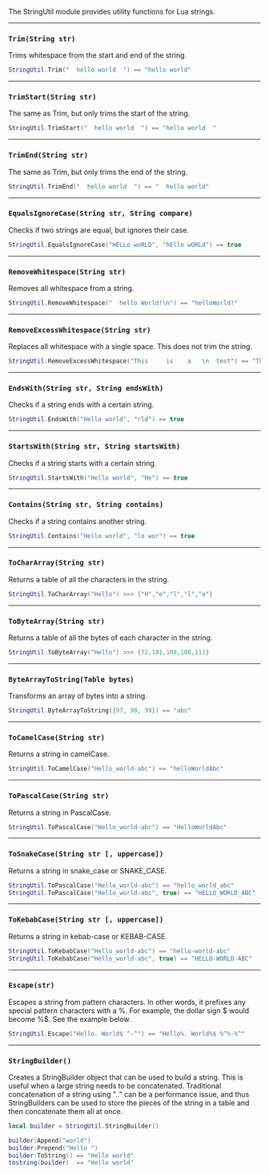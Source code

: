 The StringUtil module provides utility functions for Lua strings.

--------------------

### `Trim(String str)`
Trims whitespace from the start and end of the string.

```lua
StringUtil.Trim("  hello world  ") == "hello world"
```

--------------------

### `TrimStart(String str)`
The same as Trim, but only trims the start of the string.

```lua
StringUtil.TrimStart("  hello world  ") == "hello world  "
```

--------------------

### `TrimEnd(String str)`
The same as Trim, but only trims the end of the string.

```lua
StringUtil.TrimEnd("  hello world  ") == "  hello world"
```

--------------------

### `EqualsIgnoreCase(String str, String compare)`
Checks if two strings are equal, but ignores their case.

```lua
StringUtil.EqualsIgnoreCase("HELLo woRLD", "hEllo wORLd") == true
```

--------------------

### `RemoveWhitespace(String str)`
Removes all whitespace from a string.

```lua
StringUtil.RemoveWhitespace("  hello World!\n") == "helloWorld!"
```

--------------------

### `RemoveExcessWhitespace(String str)`
Replaces all whitespace with a single space. This does not trim the string.

```lua
StringUtil.RemoveExcessWhitespace("This     is    a   \n  test") == "This is a test"
```

--------------------

### `EndsWith(String str, String endsWith)`
Checks if a string ends with a certain string.

```lua
StringUtil.EndsWith("Hello world", "rld") == true
```

--------------------

### `StartsWith(String str, String startsWith)`
Checks if a string starts with a certain string.

```lua
StringUtil.StartsWith("Hello world", "He") == true
```

--------------------

### `Contains(String str, String contains)`
Checks if a string contains another string.

```lua
StringUtil.Contains("Hello world", "lo wor") == true
```

--------------------

### `ToCharArray(String str)`
Returns a table of all the characters in the string.

```lua
StringUtil.ToCharArray("Hello") >>> {"H","e","l","l","o"}
```

--------------------

### `ToByteArray(String str)`
Returns a table of all the bytes of each character in the string.

```lua
StringUtil.ToByteArray("Hello") >>> {72,101,108,108,111}
```

--------------------

### `ByteArrayToString(Table bytes)`
Transforms an array of bytes into a string.

```lua
StringUtil.ByteArrayToString({97, 98, 99}) == "abc"
```

--------------------

### `ToCamelCase(String str)`
Returns a string in camelCase.

```lua
StringUtil.ToCamelCase("Hello_world-abc") == "helloWorldAbc"
```

--------------------

### `ToPascalCase(String str)`
Returns a string in PascalCase.

```lua
StringUtil.ToPascalCase("Hello_world-abc") == "HelloWorldAbc"
```

--------------------

### `ToSnakeCase(String str [, uppercase])`
Returns a string in snake_case or SNAKE_CASE.

```lua
StringUtil.ToPascalCase("Hello_world-abc") == "hello_world_abc"
StringUtil.ToPascalCase("Hello_world-abc", true) == "HELLO_WORLD_ABC"
```

--------------------

### `ToKebabCase(String str [, uppercase])`
Returns a string in kebab-case or KEBAB-CASE.

```lua
StringUtil.ToKebabCase("Hello_world-abc") == "hello-world-abc"
StringUtil.ToKebabCase("Hello_world-abc", true) == "HELLO-WORLD-ABC"
```

--------------------

### `Escape(str)`
Escapes a string from pattern characters. In other words, it prefixes
any special pattern characters with a %. For example, the dollar
sign $ would become %$. See the example below.

```lua
StringUtil.Escape("Hello. World$ ^-^") == "Hello%. World%$ %^%-%^"
```

--------------------

### `StringBuilder()`
Creates a StringBuilder object that can be used to build a string. This
is useful when a large string needs to be concatenated. Traditional
concatenation of a string using ".." can be a performance issue, and thus
StringBuilders can be used to store the pieces of the string in a table
and then concatenate them all at once.

```lua
local builder = StringUtil.StringBuilder()

builder:Append("world")
builder:Prepend("Hello ")
builder:ToString() == "Hello world"
tostring(builder)  == "Hello world"
```